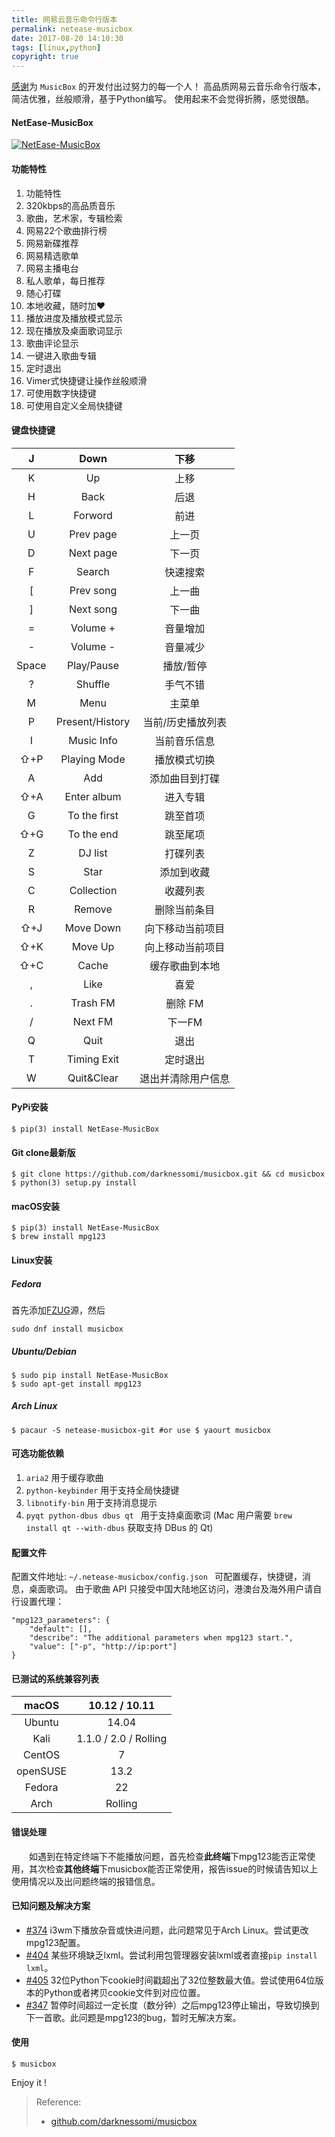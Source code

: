 ```yaml
---
title: 网易云音乐命令行版本
permalink: netease-musicbox
date: 2017-08-20 14:10:30
tags: [linux,python]
copyright: true
---
```


[感谢](https://github.com/darknessomi/musicbox/graphs/contributors)为 `MusicBox` 的开发付出过努力的每一个人！
高品质网易云音乐命令行版本，简洁优雅，丝般顺滑，基于Python编写。
使用起来不会觉得折腾，感觉很酷。
<!-- more -->

#### NetEase-MusicBox
[![NetEase-MusicBox](http://7j1yv3.com1.z0.glb.clouddn.com/preview.gif)](https://pypi.python.org/pypi/NetEase-MusicBox/)

#### 功能特性
1. 功能特性
2. 320kbps的高品质音乐
3. 歌曲，艺术家，专辑检索
4. 网易22个歌曲排行榜
5. 网易新碟推荐
6. 网易精选歌单
7. 网易主播电台
8. 私人歌单，每日推荐
9. 随心打碟
10. 本地收藏，随时加❤
11. 播放进度及播放模式显示
12. 现在播放及桌面歌词显示
13. 歌曲评论显示
14. 一键进入歌曲专辑
15. 定时退出
16. Vimer式快捷键让操作丝般顺滑
17. 可使用数字快捷键
18. 可使用自定义全局快捷键

#### 键盘快捷键

| J  | Down | 下移  |
| :--------: |:--------:| :--: |
| K|Up|上移|
| H | Back | 后退 |
| L|Forword|前进|
| U|Prev page|上一页|
| D|Next page|下一页|
|F|Search|快速搜索|
|[|Prev song|上一曲|
|]|Next song|下一曲|
|=|Volume +|音量增加|
|-|Volume -|音量减少|
|Space|Play/Pause|播放/暂停|
|?|Shuffle|手气不错|
|M|Menu|主菜单|
|P|Present/History|当前/历史播放列表|
|I|Music Info|当前音乐信息|
|⇧+P|Playing Mode|播放模式切换|
|A|Add|添加曲目到打碟|
|⇧+A|Enter album|进入专辑|
|G|To the first|跳至首项|
|⇧+G|To the end|跳至尾项|
|Z|DJ list|打碟列表|
|S|Star|添加到收藏|
|C|Collection|收藏列表|
|R|Remove|删除当前条目|
|⇧+J|Move Down|向下移动当前项目|
|⇧+K|Move Up|向上移动当前项目|
|⇧+C|Cache|缓存歌曲到本地|
|,|Like|喜爱|
|.|Trash FM|删除 FM|
|/|Next FM|下一FM|
|Q|Quit|退出|
|T|Timing Exit|定时退出|
|W|Quit&Clear|退出并清除用户信息|

#### PyPi安装
```
$ pip(3) install NetEase-MusicBox
```
#### Git clone最新版
```
$ git clone https://github.com/darknessomi/musicbox.git && cd musicbox
$ python(3) setup.py install
```
#### macOS安装
```
$ pip(3) install NetEase-MusicBox
$ brew install mpg123
```
#### Linux安装

#####  Fedora
首先添加[FZUG](https://github.com/FZUG/repo/wiki)源，然后
```
sudo dnf install musicbox
```
##### Ubuntu/Debian
```
$ sudo pip install NetEase-MusicBox
$ sudo apt-get install mpg123
```
##### Arch Linux
```
$ pacaur -S netease-musicbox-git #or use $ yaourt musicbox
```
#### 可选功能依赖
1. `aria2` 用于缓存歌曲
2. `python-keybinder` 用于支持全局快捷键
3. `libnotify-bin` 用于支持消息提示
4. `pyqt python-dbus dbus qt ` 用于支持桌面歌词 (Mac 用户需要 `brew install qt --with-dbus` 获取支持 DBus 的 Qt)

#### 配置文件
配置文件地址: `~/.netease-musicbox/config.json `
可配置缓存，快捷键，消息，桌面歌词。
由于歌曲 API 只接受中国大陆地区访问，港澳台及海外用户请自行设置代理：
```
"mpg123_parameters": {
    "default": [],
    "describe": "The additional parameters when mpg123 start.",
    "value": ["-p", "http://ip:port"]
}
```

#### 已测试的系统兼容列表
| macOS      |  10.12 / 10.11 |
| :--------: |:--------:|
|  Ubuntu | 14.04 |  
|  Kali | 1.1.0 / 2.0 / Rolling |   
|  CentOS | 7 |   
|  openSUSE | 13.2 |   
|  Fedora | 22 | 
|  Arch | Rolling |  
#### 错误处理
　　如遇到在特定终端下不能播放问题，首先检查**此终端**下mpg123能否正常使用，其次检查**其他终端**下musicbox能否正常使用，报告issue的时候请告知以上使用情况以及出问题终端的报错信息。
#### 已知问题及解决方案
- [#374](https://github.com/darknessomi/musicbox/issues/374) i3wm下播放杂音或快进问题，此问题常见于Arch Linux。尝试更改mpg123配置。
- [#404](https://github.com/darknessomi/musicbox/issues/404) 某些环境缺乏lxml。尝试利用包管理器安装lxml或者直接`pip install lxml`。
- [#405](https://github.com/darknessomi/musicbox/issues/405) 32位Python下cookie时间戳超出了32位整数最大值。尝试使用64位版本的Python或者拷贝cookie文件到对应位置。
- [#347](https://github.com/darknessomi/musicbox/issues/347) 暂停时间超过一定长度（数分钟）之后mpg123停止输出，导致切换到下一首歌。此问题是mpg123的bug，暂时无解决方案。

#### 使用
```
$ musicbox
```
Enjoy it !

> Reference:
> - [github.com/darknessomi/musicbox](https://github.com/darknessomi/musicbox)

